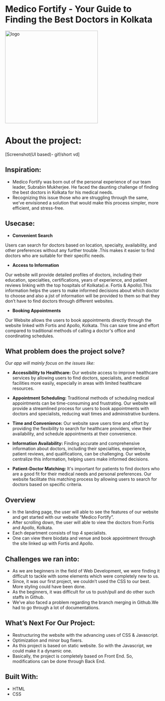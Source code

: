 # Medico Fortify - Your Guide to Finding the Best Doctors in Kolkata


  <img src="https://github.com/Kartick-Basak/Project/assets/142428805/ac2147d7-11e2-4ff8-8657-379636922cbc" alt="logo" width="300" height="300">

<br />

# About the project:
[Screenshot(UI based)- gif/short vd]



## Inspiration:
- Medico Fortify was born out of the personal experience of our team leader, Subrabin Mukherjee. He faced the daunting challenge of finding the best doctors in Kolkata for his medical needs. 
- Recognizing this issue those who are struggling through the same, we’ve envisioned a solution that would make this process simpler, more efficient, and stress-free.

## Usecase:
- **Convenient Search**

Users can search for doctors based on location, specialty,  availability, and other preferences without any further trouble .This makes it easier to find doctors who are suitable for their specific needs.

- **Access to Information**

Our website will provide detailed profiles of doctors, including their education, specialties, certifications, years of experience, and patient reviews linking with the top hospitals of Kolkata(i.e. Fortis & Apollo).This information helps the users to make informed decisions about which doctor to choose and also a jist of information will be provided to them so that they don’t have to find doctors through different websites.

- **Booking Appointments**

Our Website allows the users to book appointments directly through the website linked with Fortis and Apollo, Kolkata. This can save time and effort compared to traditional methods of calling a doctor's office and coordinating schedules.


## What problem does the project solve?
   *Our app will mainly focus on the issues like:*
   
- **Accessibility to Healthcare:** Our website access to improve healthcare services by allowing users to find doctors, specialists, and medical facilities more easily, especially in areas with limited healthcare resources.

- **Appointment Scheduling:** Traditional methods of scheduling medical appointments can be time-consuming and frustrating. Our website will provide a streamlined process for users to book appointments with doctors and specialists, reducing wait times and administrative burdens.

- **Time and Convenience:** Our website save users time and effort by providing the flexibility to search for healthcare providers, view their availability, and schedule appointments at their convenience.

- **Information Availability:** Finding accurate and comprehensive information about doctors, including their specialties, experience, patient reviews, and qualifications, can be challenging. Our website centralize this information, helping users make informed decisions.

- **Patient-Doctor Matching:** It's important for patients to find doctors who are a good fit for their medical needs and personal preferences. Our website facilitate this matching process by allowing users to search for doctors based on specific criteria.



## Overview
- In the landing page, the user will able to see the features of our website and get started with our website “Medico Fortify”.
- After scrolling down, the user will able to view the doctors from Fortis and Apollo, Kolkata.
- Each department consists of top 4 specialists.
- One can view there biodata and venue and book appointment through the site linked up with Fortis and Apollo.

## Challenges we ran into:
- As we are beginners in the field of Web Development, we were finding it difficult to tackle with some elements which were completely new to us.
- Since, it was our first project, we couldn’t used the CSS to our best. More styling could have been done.
- As the beginners, it was difficult for us to push/pull and do other such staffs in Github.
- We’ve also faced a problem regarding the branch merging in Github.We had to go through a lot of documentations.


## What’s Next For Our Project:
- Restructuring the website with the advancing uses of CSS & Javascript.
- Optimization and minor bug fixers.
- As this project is based on static website. So with the Javascript, we could make it a dynamic one.
- Basically, the project is completely based on Front End. So, modifications can be done through Back End.

## Built With:
- HTML
- CSS
